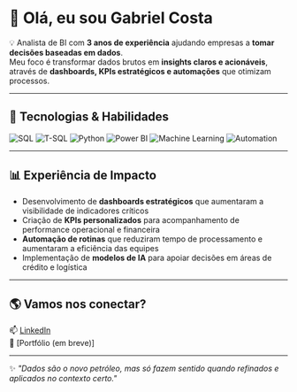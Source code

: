 # 👋 Olá, eu sou Gabriel Costa  

💡 Analista de BI com **3 anos de experiência** ajudando empresas a **tomar decisões baseadas em dados**.  
Meu foco é transformar dados brutos em **insights claros e acionáveis**, através de **dashboards, KPIs estratégicos e automações** que otimizam processos.  

---

## 🚀 Tecnologias & Habilidades  

![SQL](https://img.shields.io/badge/SQL-316192?style=for-the-badge&logo=postgresql&logoColor=white)
![T-SQL](https://img.shields.io/badge/T--SQL-CC2927?style=for-the-badge&logo=microsoftsqlserver&logoColor=white)
![Python](https://img.shields.io/badge/Python-3776AB?style=for-the-badge&logo=python&logoColor=white)
![Power BI](https://img.shields.io/badge/PowerBI-F2C811?style=for-the-badge&logo=powerbi&logoColor=black)
![Machine Learning](https://img.shields.io/badge/Machine%20Learning-102230?style=for-the-badge&logo=tensorflow&logoColor=orange)
![Automation](https://img.shields.io/badge/Automation-007ACC?style=for-the-badge&logo=python&logoColor=white)

---

## 📊 Experiência de Impacto  

- Desenvolvimento de **dashboards estratégicos** que aumentaram a visibilidade de indicadores críticos  
- Criação de **KPIs personalizados** para acompanhamento de performance operacional e financeira  
- **Automação de rotinas** que reduziram tempo de processamento e aumentaram a eficiência das equipes  
- Implementação de **modelos de IA** para apoiar decisões em áreas de crédito e logística  

---

## 🌎 Vamos nos conectar?  

📫 [LinkedIn](https://www.linkedin.com/)  
📂 [Portfólio (em breve)]  

---

✨ *"Dados são o novo petróleo, mas só fazem sentido quando refinados e aplicados no contexto certo."*  
